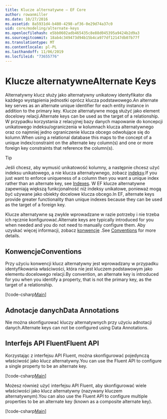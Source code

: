 ```yaml
---
title: Klucze alternatywne — EF Core
author: rowanmiller
ms.date: 10/27/2016
ms.assetid: 8a5931d4-b480-4298-af36-0e29d74a37c0
uid: core/modeling/alternate-keys
ms.openlocfilehash: e5bb0602adb465435c8e88d045395a9424b2d9a3
ms.sourcegitcommit: 18ab4c349473d94b15b4ca977df12147db07b77f
ms.translationtype: MT
ms.contentlocale: pl-PL
ms.lasthandoff: 11/06/2019
ms.locfileid: "73655776"
---
```

# <a name="alternate-keys"></a><span data-ttu-id="60493-102">Klucze alternatywne</span><span class="sxs-lookup"><span data-stu-id="60493-102">Alternate Keys</span></span>

<span data-ttu-id="60493-103">Alternatywny klucz służy jako alternatywny unikatowy identyfikator dla każdego wystąpienia jednostki oprócz klucza podstawowego.</span><span class="sxs-lookup"><span data-stu-id="60493-103">An alternate key serves as an alternate unique identifier for each entity instance in addition to the primary key.</span></span> <span data-ttu-id="60493-104">Klucze alternatywne mogą służyć jako element docelowy relacji.</span><span class="sxs-lookup"><span data-stu-id="60493-104">Alternate keys can be used as the target of a relationship.</span></span> <span data-ttu-id="60493-105">W przypadku korzystania z relacyjnej bazy danych mapowanie do koncepcji unikatowego indeksu/ograniczenia w kolumnach klucza alternatywnego oraz co najmniej jedno ograniczenie klucza obcego odwołujące się do kolumn.</span><span class="sxs-lookup"><span data-stu-id="60493-105">When using a relational database this maps to the concept of a unique index/constraint on the alternate key column(s) and one or more foreign key constraints that reference the column(s).</span></span>

> [!TIP]  
> <span data-ttu-id="60493-106">Jeśli chcesz, aby wymusić unikatowość kolumny, a następnie chcesz użyć indeksu unikatowego, a nie klucza alternatywnego, zobacz [indeksy](indexes.md).</span><span class="sxs-lookup"><span data-stu-id="60493-106">If you just want to enforce uniqueness of a column then you want a unique index rather than an alternate key, see [Indexes](indexes.md).</span></span> <span data-ttu-id="60493-107">W EF klucze alternatywne zapewniają większą funkcjonalność niż indeksy unikatowe, ponieważ mogą być używane jako obiekty docelowe klucza obcego.</span><span class="sxs-lookup"><span data-stu-id="60493-107">In EF, alternate keys provide greater functionality than unique indexes because they can be used as the target of a foreign key.</span></span>

<span data-ttu-id="60493-108">Klucze alternatywne są zwykle wprowadzane w razie potrzeby i nie trzeba ich ręcznie konfigurować.</span><span class="sxs-lookup"><span data-stu-id="60493-108">Alternate keys are typically introduced for you when needed and you do not need to manually configure them.</span></span> <span data-ttu-id="60493-109">Aby uzyskać więcej informacji, zobacz [konwencje](#conventions) .</span><span class="sxs-lookup"><span data-stu-id="60493-109">See [Conventions](#conventions) for more details.</span></span>

## <a name="conventions"></a><span data-ttu-id="60493-110">Konwencje</span><span class="sxs-lookup"><span data-stu-id="60493-110">Conventions</span></span>

<span data-ttu-id="60493-111">Przy użyciu konwencji klucz alternatywny jest wprowadzany w przypadku identyfikowania właściwości, która nie jest kluczem podstawowym jako elementu docelowego relacji.</span><span class="sxs-lookup"><span data-stu-id="60493-111">By convention, an alternate key is introduced for you when you identify a property, that is not the primary key, as the target of a relationship.</span></span>

[!code-csharp[Main](../../../samples/core/Modeling/Conventions/AlternateKey.cs?name=AlternateKey&highlight=12)]

## <a name="data-annotations"></a><span data-ttu-id="60493-112">Adnotacje danych</span><span class="sxs-lookup"><span data-stu-id="60493-112">Data Annotations</span></span>

<span data-ttu-id="60493-113">Nie można skonfigurować kluczy alternatywnych przy użyciu adnotacji danych.</span><span class="sxs-lookup"><span data-stu-id="60493-113">Alternate keys can not be configured using Data Annotations.</span></span>

## <a name="fluent-api"></a><span data-ttu-id="60493-114">Interfejs API Fluent</span><span class="sxs-lookup"><span data-stu-id="60493-114">Fluent API</span></span>

<span data-ttu-id="60493-115">Korzystając z interfejsu API Fluent, można skonfigurować pojedynczą właściwość jako klucz alternatywny.</span><span class="sxs-lookup"><span data-stu-id="60493-115">You can use the Fluent API to configure a single property to be an alternate key.</span></span>

[!code-csharp[Main](../../../samples/core/Modeling/FluentAPI/AlternateKeySingle.cs?name=AlternateKeySingle&highlight=7,8)]

<span data-ttu-id="60493-116">Możesz również użyć interfejsu API Fluent, aby skonfigurować wiele właściwości jako klucz alternatywny (nazywany kluczem alternatywnym).</span><span class="sxs-lookup"><span data-stu-id="60493-116">You can also use the Fluent API to configure multiple properties to be an alternate key (known as a composite alternate key).</span></span>

[!code-csharp[Main](../../../samples/core/Modeling/FluentAPI/AlternateKeyComposite.cs?name=AlternateKeyComposite&highlight=7,8)]
